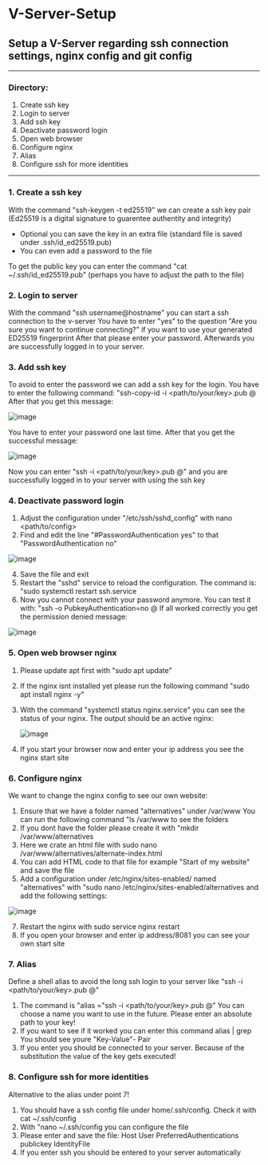 # V-Server-Setup
## Setup a V-Server regarding ssh connection settings, nginx config and git config

***

### Directory:

1. Create ssh key
2. Login to server
3. Add ssh key
4. Deactivate password login
5. Open web browser
6. Configure nginx
7. Alias
8. Configure ssh for more identities

***

### 1. Create a ssh key

With the command "ssh-keygen -t ed25519" we can create a ssh key pair (Ed25519 is a digital signature to guarentee authentity and integrity)

- Optional you can save the key in an extra file (standard file is saved under .ssh/id_ed25519.pub)
- You can even add a password to the file

To get the public key you can enter the command "cat ~/.ssh/id_ed25519.pub"  (perhaps you have to adjust the path to the file)

### 2. Login to server

With the command "ssh username@hostname" you can start a ssh connection to the v-server
You have to enter "yes" to the question "Are you sure you want to continue connecting?" if you want to use your generated ED25519 fingerprint
After that please enter your password.
Afterwards you are successfully logged in to your server.

### 3. Add ssh key

To avoid to enter the password we can add a ssh key for the login.
You have to enter the following command: "ssh-copy-id -i <path/to/your/key>.pub <user>@<hostname>
After that you get this message:

![image](https://github.com/MichaelSoquat/V-Server-Setup/assets/97191601/e076fc0b-f680-4617-923c-e60e326b9107)

You have to enter your password one last time. After that you get the successful message:

![image](https://github.com/MichaelSoquat/V-Server-Setup/assets/97191601/2c00a545-f969-4b09-a7ee-288e8a00bb57)

Now you can enter "ssh -i <path/to/your/key>.pub <user>@<hostname>"
and you are successfully logged in to your server with using the ssh key

### 4. Deactivate password login

1. Adjust the configuration under "/etc/ssh/sshd_config" with nano <path/to/config>
2. Find and edit the line "#PasswordAuthentication yes" to that "PasswordAuthentication no"
   
![image](https://github.com/MichaelSoquat/V-Server-Setup/assets/97191601/b0ddeacd-16e0-466a-97d8-15a2d8bd36f4)

4. Save the file and exit
5. Restart the "sshd" service to reload the configuration. The command is: "sudo systemctl restart ssh.service
6. Now you cannot connect with your password anymore. You can test it with: "ssh -o PubkeyAuthentication=no <user>@<hostname>
   If all worked correctly you get the permission denied message:
   
![image](https://github.com/MichaelSoquat/V-Server-Setup/assets/97191601/b611fc1f-bb26-456a-b246-2fd5d895baf4)

### 5. Open web browser nginx

1. Please update apt first with "sudo apt update"
2. If the nginx isnt installed yet please run the following command "sudo apt install nginx -y"
3. With the command "systemctl status nginx.service" you can see the status of your nginx.
   The output should be an active nginx:
   
   ![image](https://github.com/MichaelSoquat/V-Server-Setup/assets/97191601/7310bb0b-6cae-4fa4-b7d9-90f76603c405)
   
5. If you start your browser now and enter your ip address you see the nginx start site

### 6. Configure nginx

We want to change the nginx config to see our own website:

1. Ensure that we have a folder named "alternatives" under /var/www  You can run the following command "ls /var/www to see the folders
2. If you dont have the folder please create it with "mkdir /var/www/alternatives
3. Here we crate an html file with sudo nano /var/www/alternatives/alternate-index.html
4. You can add HTML code to that file for example "Start of my website" and save the file
5. Add a configuration  under /etc/nginx/sites-enabled/    named "alternatives" with "sudo nano /etc/nginx/sites-enabled/alternatives
   and add the following settings:
   
![image](https://github.com/MichaelSoquat/V-Server-Setup/assets/97191601/f4c800c2-d838-4fa4-94c2-0d8dee3e0785)

7. Restart the nginx with sudo service nginx restart
8. If you open your browser and enter ip address/8081  you can see your own start site

### 7. Alias
Define a shell alias to avoid the long ssh login to your server like "ssh -i <path/to/your/key>.pub <user>@<hostname>"

1. The command is "alias <name-of-command-to-use>="ssh -i <path/to/your/key>.pub <user>@<hostname>"
   You can choose a name you want to use in the future.
   Please enter an absolute path to your key!
2. If you want to see if it worked you can enter this command alias | grep <name-of-command-to-use>
   You should see youre "Key-Value"- Pair
3. If you enter <name-of-command-to-use> you should be connected to your server.
   Because of the substitution the value of the key <name-of-command-to-use> gets executed!

### 8. Configure ssh for more identities

Alternative to the alias under point 7!

1. You should have a ssh config file under home/.ssh/config. Check it with cat ~/.ssh/config
2. With "nano ~/.ssh/config you can configure the file
3. Please enter and save the file:
   Host <ip address>
     User <username>
     PreferredAuthentications publickey
     IdentityFile <path-to-public-key>
5. If you enter ssh <ip address> you should be entered to your server automatically


















